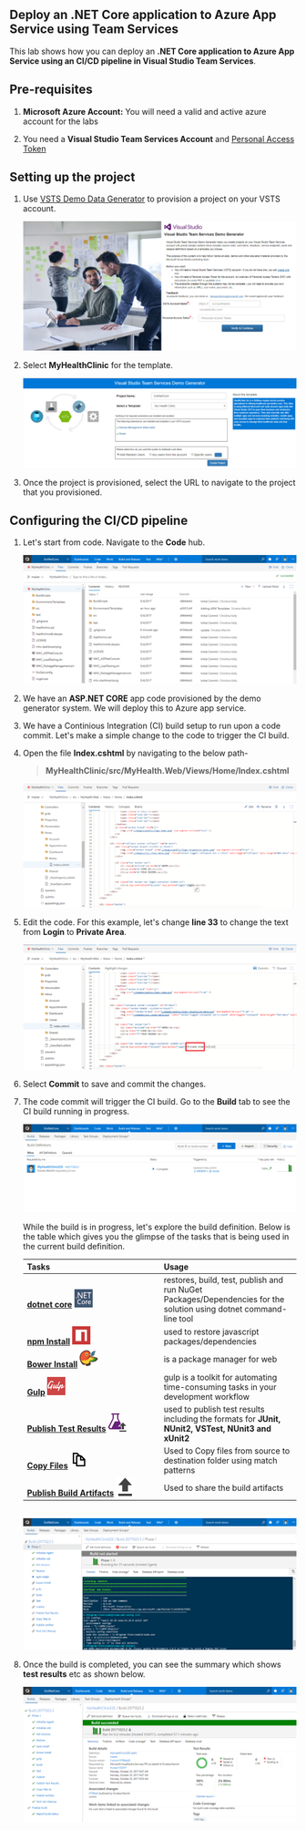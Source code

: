 ## Deploy an .NET Core application to Azure App Service using Team Services

This lab shows how you can deploy an **.NET Core application to Azure App Service using an CI/CD pipeline in Visual Studio Team Services**.

## Pre-requisites

1. **Microsoft Azure Account:** You will need a valid and active azure account for the labs

2. You need a **Visual Studio Team Services Account** and <a href="http://bit.ly/2gBL4r4">Personal Access Token</a>

## Setting up the project

1. Use <a href="https://vstsdemogenerator.azurewebsites.net" target="_blank">VSTS Demo Data Generator</a> to provision a project on your VSTS account.

   <img src="images/1.png">

2. Select **MyHealthClinic** for the template.

   <img src="images/2.png">

3. Once the project is provisioned, select the URL to navigate to the project that you provisioned.

## Configuring the CI/CD pipeline

1. Let's start from code. Navigate to the **Code** hub.

   <img src="images/3.png">

2. We have an **ASP.NET CORE** app code provisioned by the demo generator system. We will deploy this to Azure app service.

3. We have a Continious Integration (CI) build setup to run upon a code commit. Let's make a simple change to the code to trigger the CI build.

4. Open the file **Index.cshtml** by navigating to the below path-

   > **MyHealthClinic/src/MyHealth.Web/Views/Home/Index.cshtml**

   <img src="images/4.png">

5. Edit the code. For this example, let's change **line 33** to change the text from **Login** to **Private Area**.

   <img src="images/5.png">

6. Select **Commit** to save and commit the changes.

7. The code commit will trigger the CI build. Go to the **Build** tab to see the CI build running in progress.

   <img src="images/6.png">

   While the build is in progress, let's explore the build definition. Below is the table which gives you the glimpse of the tasks that is being used in the current build definition.

   <table width="100%">
   <thead>
      <tr>
         <th width="50%"><b>Tasks</b></th>
         <th><b>Usage</b></th>
      </tr>
   </thead>
   <tr>
      <td><a href="http://bit.ly/2xXy75z"><b>dotnet core</b></a> <img src="images/dotnetcore.png"></td>
      <td>restores, build, test, publish and run NuGet Packages/Dependencies for the solution using dotnet command-line tool </td>
   </tr>
   <tr>
      <td><a href="http://bit.ly/2xZO6zZ"><b>npm Install</b></a> <img src="images/npm.png"> </td>
      <td>used to restore javascript packages/dependencies </td>
   </tr>
   <tr>
      <td><a href="http://bit.ly/2yDYzAy"><b>Bower Install</b></a> <img src="images/bower.png"> </td>
      <td>is a package manager for web </td>
   </tr>
   <tr>
      <td><a href="http://bit.ly/2zw0ggf"><b>Gulp</b></a> <img src="images/gulp.png"> </td>
      <td>gulp is a toolkit for automating time-consuming tasks in your development workflow </td>
   </tr>
   <tr>
      <td><a href="http://bit.ly/2l9xkbI"><b>Publish Test Results</b></a> <img src="images/vstest.png"> </td>
      <td>used to publish test results including the formats for <b>JUnit, NUnit2, VSTest, NUnit3 and xUnit2</b> </td>
   </tr>
   <tr>
      <td><a href="http://bit.ly/2grMxTQ"><b>Copy Files</b></a> <img src="images/copyfiles.png"> </td>
      <td>Used to Copy files from source to destination folder using match patterns </td>
   </tr>
   <tr>
      <td><a href="http://bit.ly/2yBgXde"><b>Publish Build Artifacts</b></a> <img src="images/publishartifacts.png"> </td>
      <td> Used to share the build artifacts </td>
   </tr>
   </table>
   <br/>

   <img src="images/7.png">

8. Once the build is completed, you can see the summary which shows **test results** etc as shown below.

   <img src="images/8.png">



